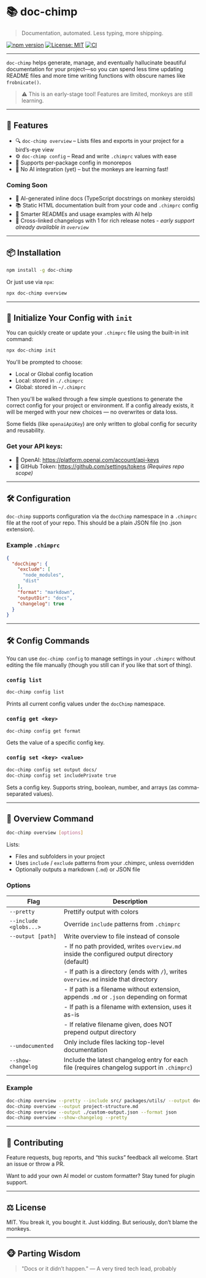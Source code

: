 # 📚 doc-chimp

> Documentation, automated. Less typing, more shipping.

[![npm version](https://img.shields.io/npm/v/doc-chimp)](https://www.npmjs.com/package/doc-chimp)
[![License: MIT](https://img.shields.io/badge/License-MIT-yellow.svg)](https://opensource.org/licenses/MIT)
[![CI](https://img.shields.io/github/actions/workflow/status/Chimp-Stack/chimp-stack/release.yml?label=release)](https://github.com/Chimp-Stack/chimp-stack/actions/workflows/release.yml)

---

`doc-chimp` helps generate, manage, and eventually hallucinate beautiful documentation for your project—so you can spend less time updating README files and more time writing functions with obscure names like `frobnicate()`.

> ⚠️ This is an early-stage tool! Features are limited, monkeys are still learning.

---

## 🧠 Features

- 🔍 `doc-chimp overview` – Lists files and exports in your project for a bird’s-eye view
- ⚙️ `doc-chimp config` – Read and write `.chimprc` values with ease
- 📂 Supports per-package config in monorepos
- 🧪 No AI integration (yet) – but the monkeys are learning fast!

### Coming Soon

- 🧠 AI-generated inline docs (TypeScript docstrings on monkey steroids)
- 📚 Static HTML documentation built from your code and `.chimprc` config
- 📘 Smarter READMEs and usage examples with AI help
- 🔗 Cross-linked changelogs with 1 for rich release notes - *early support already available in `overview`*

---

## 📦 Installation

```bash
npm install -g doc-chimp
```

Or just use via `npx`:

```bash
npx doc-chimp overview
```

---

## 🧠 Initialize Your Config with `init`

You can quickly create or update your `.chimprc` file using the built-in init command:

```bash
npx doc-chimp init
```

You'll be prompted to choose:

- Local or Global config location
- Local: stored in `./.chimprc`
- Global: stored in `~/.chimprc`

Then you'll be walked through a few simple questions to generate the correct config for your project or environment. If a config already exists, it will be merged with your new choices — no overwrites or data loss.

Some fields (like `openaiApiKey`) are only written to global config for security and reusability.

### Get your API keys:

- 🧠 OpenAI: https://platform.openai.com/account/api-keys
- 🐙 GitHub Token: https://github.com/settings/tokens _(Requires repo scope)_

---

## 🛠 Configuration

`doc-chimp` supports configuration via the `docChimp` namespace in a `.chimprc` file at the root of your repo. This should be a plain JSON file (no .json extension).

### Example `.chimprc`

```json
{
  "docChimp": {
    "exclude": [
      "node_modules",
      "dist"
    ],
    "format": "markdown",
    "outputDir": "docs",
    "changelog": true
  }
}
```

---

## 🛠 Config Commands

You can use `doc-chimp config` to manage settings in your `.chimprc` without editing the file manually (though you still can if you like that sort of thing).

### `config list`

```bash
doc-chimp config list
```

Prints all current config values under the `docChimp` namespace.

### `config get <key>`

```bash
doc-chimp config get format
```

Gets the value of a specific config key.

### `config set <key> <value>`

```bash
doc-chimp config set output docs/
doc-chimp config set includePrivate true
```

Sets a config key. Supports string, boolean, number, and arrays (as comma-separated values).

---

## 📂 Overview Command

```bash
doc-chimp overview [options]
```

Lists:

* Files and subfolders in your project
* Uses `include` / `exclude` patterns from your .chimprc, unless overridden
* Optionally outputs a markdown (`.md`) or JSON file

### Options
| Flag                   | Description                                                                                  |
| ---------------------- | -------------------------------------------------------------------------------------------- |
| `--pretty`             | Prettify output with colors                                                                  |
| `--include <globs...>` | Override `include` patterns from `.chimprc`                                                  |
| `--output [path]`      | Write overview to file instead of console                                                    |
|                        | - If no path provided, writes `overview.md` inside the configured output directory (default) |
|                        | - If path is a directory (ends with `/`), writes `overview.md` inside that directory         |
|                        | - If path is a filename without extension, appends `.md` or `.json` depending on format      |
|                        | - If path is a filename with extension, uses it as-is                                        |
|                        | - If relative filename given, does NOT prepend output directory                              |
| `--undocumented`       | Only include files lacking top-level documentation                                           |
| `--show-changelog`     | Include the latest changelog entry for each file (requires changelog support in `.chimprc`)  |
                                       |


### Example
```bash
doc-chimp overview --pretty --include src/ packages/utils/ --output docs/
doc-chimp overview --output project-structure.md
doc-chimp overview --output ./custom-output.json --format json
doc-chimp overview --show-changelog --pretty
```

---

## 🐛 Contributing

Feature requests, bug reports, and “this sucks” feedback all welcome. Start an issue or throw a PR.

Want to add your own AI model or custom formatter? Stay tuned for plugin support.

---

## ⚖️ License

MIT. You break it, you bought it. Just kidding. But seriously, don’t blame the monkeys.

---

## 🐵 Parting Wisdom

> "Docs or it didn’t happen."
> — A very tired tech lead, probably
